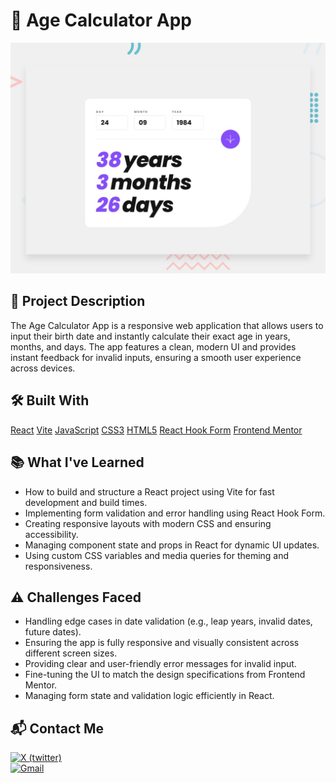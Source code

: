 # 📌 Age Calculator App

![age calculator app preview](./src/assets/preview.jpg)

## 📝 Project Description

The Age Calculator App is a responsive web application that allows users to input their birth date and instantly calculate their exact age in years, months, and days. The app features a clean, modern UI and provides instant feedback for invalid inputs, ensuring a smooth user experience across devices.

## 🛠️ Built With

[React](https://img.shields.io/badge/React-20232A?style=for-the-badge&logo=react&logoColor=61DAFB)
[Vite](https://img.shields.io/badge/Vite-646CFF?style=for-the-badge&logo=vite&logoColor=FFD62E)
[JavaScript](https://img.shields.io/badge/JavaScript-F7DF1E?style=for-the-badge&logo=javascript&logoColor=black)
[CSS3](https://img.shields.io/badge/CSS3-1572B6?style=for-the-badge&logo=css&logoColor=white)
[HTML5](https://img.shields.io/badge/HTML5-E34F26?style=for-the-badge&logo=html5&logoColor=white)
[React Hook Form](https://img.shields.io/badge/React_Hook_Form-EC5990?style=for-the-badge&logo=reacthookform&logoColor=white)
[Frontend Mentor](https://img.shields.io/badge/Frontend%20Mentor-3A3A3A?style=for-the-badge&logo=frontendmentor&logoColor=white)

## 📚 What I've Learned

- How to build and structure a React project using Vite for fast development and build times.
- Implementing form validation and error handling using React Hook Form.
- Creating responsive layouts with modern CSS and ensuring accessibility.
- Managing component state and props in React for dynamic UI updates.
- Using custom CSS variables and media queries for theming and responsiveness.

## ⚠️ Challenges Faced

- Handling edge cases in date validation (e.g., leap years, invalid dates, future dates).
- Ensuring the app is fully responsive and visually consistent across different screen sizes.
- Providing clear and user-friendly error messages for invalid input.
- Fine-tuning the UI to match the design specifications from Frontend Mentor.
- Managing form state and validation logic efficiently in React.

## 📬 Contact Me

[![X (twitter)](https://img.shields.io/badge/@abizekv-black?style=for-the-badge&logo=X&logoColor=white)](https://x.com/abizekv)  
[![Gmail](https://img.shields.io/badge/abizekv@gmail.com-D14836?style=for-the-badge&logo=gmail&logoColor=white)](mailto:abizekv@gmail.com)
